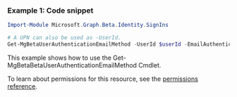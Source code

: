 ### Example 1: Code snippet

```powershellImport-Module Microsoft.Graph.Beta.Identity.SignIns

# A UPN can also be used as -UserId.
Get-MgBetaUserAuthenticationEmailMethod -UserId $userId -EmailAuthenticationMethodId $emailAuthenticationMethodId
```
This example shows how to use the Get-MgBetaBetaUserAuthenticationEmailMethod Cmdlet.
To learn about permissions for this resource, see the [permissions reference](/graph/permissions-reference).

